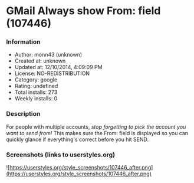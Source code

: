 # GMail Always show From: field (107446)

### Information
- Author: monn43 (unknown)
- Created at: unknown
- Updated at: 12/10/2014, 4:09:09 PM
- License: NO-REDISTRIBUTION
- Category: google
- Rating: undefined
- Total installs: 273
- Weekly installs: 0


### Description
For people with multiple accounts, <em>stop forgetting to pick the account you want to send from!</em> 
This makes sure the From: field is displayed so you can quickly glance if everything's correct before you hit SEND.


### Screenshots (links to userstyles.org)
![https://userstyles.org/style_screenshots/107446_after.png](https://userstyles.org/style_screenshots/107446_after.png)


